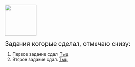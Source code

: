 <p><span style="font-size: 15pt;"><img src="https://hh.ru/employer-logo/2875361.png" alt="" width="102" height="102" /></span></p>
<p><span style="font-size: 15pt;">Задания которые сделал, отмечаю снизу:&nbsp;</span></p>
<ol>
<li>Первое задание сдал. <a href="https://github.com/helldone1/work/blob/master/hw01_easy.py">Тыц</a></li>
<li>Второе задание сдал. <a href="https://github.com/helldone1/work/blob/master/hw02_easy.py">Тыц</a></li>
</ol>
